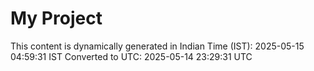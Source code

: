 # My Project

This content is dynamically generated in Indian Time (IST): 2025-05-15 04:59:31 IST
Converted to UTC: 2025-05-14 23:29:31 UTC

